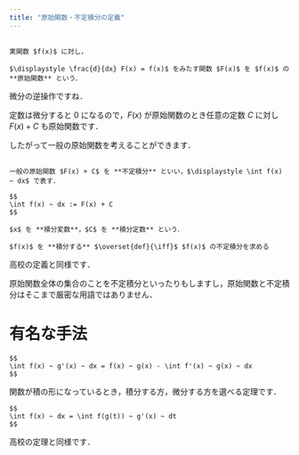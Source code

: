 ```yaml
---
title: "原始関数・不定積分の定義"
---
```


~~~definition:原始関数

実関数 $f(x)$ に対し，

$\displaystyle \frac{d}{dx} F(x) = f(x)$ をみたす関数 $F(x)$ を $f(x)$ の **原始関数** という．

~~~

微分の逆操作ですね．

定数は微分すると $0$ になるので，$F(x)$ が原始関数のとき任意の定数 $C$ に対し $F(x) + C$ も原始関数です．

したがって一般の原始関数を考えることができます．

~~~definition:不定積分

一般の原始関数 $F(x) + C$ を **不定積分** といい，$\displaystyle \int f(x) ~ dx$ で表す．

$$
\int f(x) ~ dx := F(x) + C
$$

$x$ を **積分変数**，$C$ を **積分定数** という．

$f(x)$ を **積分する** $\overset{def}{\iff}$ $f(x)$ の不定積分を求める

~~~

高校の定義と同様です．

原始関数全体の集合のことを不定積分といったりもしますし，原始関数と不定積分はそこまで厳密な用語ではありません．

# 有名な手法

~~~theorem:部分積分法
$$
\int f(x) ~ g'(x) ~ dx = f(x) ~ g(x) - \int f'(x) ~ g(x) ~ dx
$$
~~~

関数が積の形になっているとき，積分する方，微分する方を選べる定理です．

~~~theorem:置換積分法
$$
\int f(x) ~ dx = \int f(g(t)) ~ g'(x) ~ dt
$$
~~~

高校の定理と同様です．
